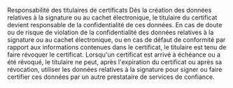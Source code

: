 Responsabilité des titulaires de certificats
Dès la création des données relatives à la signature ou au cachet électronique, le titulaire du certificat devient responsable de la confidentialité de ces données.
En cas de doute ou de risque de violation de la confidentialité des données relatives à la signature ou au cachet électronique, ou en cas de défaut de conformité par rapport aux informations contenues dans le certificat, le titulaire est tenu de faire révoquer le certificat.
Lorsqu'un certificat est arrivé à échéance ou a été révoqué, le titulaire ne peut, après l'expiration du certificat ou après sa révocation, utiliser les données relatives à la signature pour signer ou faire certifier ces données par un autre prestataire de services de confiance.